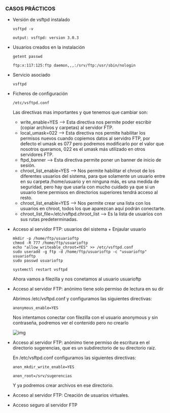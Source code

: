### CASOS PRÁCTICOS

- Versión de vsftpd instalado
    
      vsftpd -v
      
      output: vsftpd: version 3.0.3


- Usuarios creados en la instalación

      getent passwd
      
      ftp:x:117:125:ftp daemon,,,:/srv/ftp:/usr/sbin/nologin


- Servicio asociado

      vsftpd

- Ficheros de configuración

      /etc/vsftpd.conf
      
  Las directivas mas importantes y que tenemos que cambiar son:
  
    - write_enable=YES –> Esta directiva nos permite poder escribir (copiar archivos y carpetas) al servidor FTP.
    - local_umask=022 –> Esta directiva nos permite habilitar los permisos nuevos cuando copiemos datos al servidro FTP, por defecto el umask es 077 pero podremos modificarlo por el valor que nosotros queramos, 022 es el umask más utilizado en otros servidores FTP.
    - ftpd_banner –> Esta directiva permite poner un banner de inicio de sesión.
    - chroot_list_enable=YES –> Nos permite habilitar el chroot de los diferentes usuarios del sistema, para que solamente un usuario entre en su carpeta /home/usuario y en ninguna más, es una medida de seguridad, pero hay que usarla con mucho cuidado ya que si un usuario tiene permisos en directorios superiores tendrá acceso al resto.
    - chroot_list_enable=YES –> Nos permite crear una lista con los usuarios en chroot, todos los que aparezcan aquí podrán conectarte.
    - chroot_list_file=/etc/vsftpd.chroot_list –> Es la lista de usuarios con sus rutas predeterminadas.

- Acceso al servidor FTP: usuarios del sistema + Enjaular usuario

      mkdir -p /home/ftp/usuarioftp
      chmod -R 777 /home/ftp/usuarioftp
      echo "allow_writeable_chroot=YES" >> /etc/vsftpd.conf
      sudo useradd -g ftp -d /home/ftp/usuarioftp -c "usuarioftp" usuarioftp
      sudo passwd usuarioftp
      
      systemctl restart vsftpd
      
     Ahora vamos a filezilla y nos conetamos al usuario usuarioftp

- Acceso al servidor FTP: anónimo tiene solo permiso de lectura en su dir

    Abrimos /etc/vsftpd.conf y configuramos las siguientes directivas:
    
      anonymous_enable=YES
      
    Nos intentamos conectar con filezilla con el usuario anonymous y sin contraseña, podremos ver el contenido pero no crearlo
    
    ![img](https://i.imgur.com/GYS7MX9.png)

- Acceso al servidor FTP: anónimo tiene permiso de escritura en el directorio sugerencias, que es un subdirectorio de su directorio raíz.

    En /etc/vsftpd.conf configuramos las siguientes directivas:
    
      anon_mkdir_write_enable=YES
      
      anon_root=/srv/sugerencias
      
    Y ya podremos crear archivos en ese directorio.

- Acceso al servidor FTP: Creación de usuarios virtuales.

- Acceso seguro al servidor FTP
